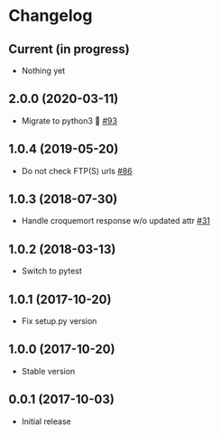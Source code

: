 # Changelog

## Current (in progress)

- Nothing yet

## 2.0.0 (2020-03-11)

- Migrate to python3 🐍 [#93](https://github.com/opendatateam/udata-croquemort/pull/93)

## 1.0.4 (2019-05-20)

- Do not check FTP(S) urls [#86](https://github.com/opendatateam/udata-croquemort/pull/86)

## 1.0.3 (2018-07-30)

- Handle croquemort response w/o updated attr [#31](https://github.com/opendatateam/udata-croquemort/pull/31)

## 1.0.2 (2018-03-13)

- Switch to pytest

## 1.0.1 (2017-10-20)

- Fix setup.py version

## 1.0.0 (2017-10-20)

- Stable version

## 0.0.1 (2017-10-03)

- Initial release
